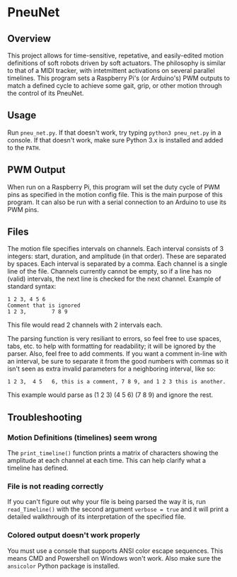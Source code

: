 # PneuNet

## Overview
This project allows for time-sensitive, repetative, and easily-edited motion definitions of soft robots driven by soft actuators. The philosophy is similar to that of a MIDI tracker, with intetmittent activations on several parallel timelines. This program sets a Raspberry Pi's (or Arduino's) PWM outputs to match a defined cycle to achieve some gait, grip, or other motion through the control of its PneuNet.

## Usage
Run `pneu_net.py`. If that doesn't work, try typing `python3 pneu_net.py` in a console. If that doesn't work, make sure Python 3.x is installed and added to the `PATH`.

## PWM Output
When run on a Raspberry Pi, this program will set the duty cycle of PWM pins as specified in the motion config file. This is the main purpose of this program. It can also be run with a serial connection to an Arduino to use its PWM pins.

## Files
The motion file specifies intervals on channels. Each interval consists of 3 integers: start, duration, and amplitude (in that order). These are separated by spaces. Each interval is separated by a comma. Each channel is a single line of the file. Channels currently cannot be empty, so if a line has no (valid) intervals, the next line is checked for the next channel. Example of standard syntax:

	1 2 3, 4 5 6
	Comment that is ignored
	1 2 3,        7 8 9

This file would read 2 channels with 2 intervals each.

The parsing function is very resiliant to errors, so feel free to use spaces, tabs, etc. to help with formatting for readability; it will be ignored by the parser. Also, feel free to add comments. If you want a comment in-line with an interval, be sure to separate it from the good numbers with commas so it isn't seen as extra invalid parameters for a neighboring interval, like so:

	1 2 3, 	4 5   6, this is a comment, 7 8 9, and 1 2 3 this is another.

This example would parse as (1 2 3) (4 5 6) (7 8 9) and ignore the rest.


## Troubleshooting
### Motion Definitions (timelines) seem wrong
The `print_timeline()` function prints a matrix of characters showing the amplitude at each channel at each time. This can help clarify what a timeline has defined.

### File is not reading correctly
If you can't figure out why your file is being parsed the way it is, run `read_Timeline()` with the second argument `verbose = true` and it will print a detailed walkthrough of its interpretation of the specified file.

### Colored output doesn't work properly
You must use a console that supports ANSI color escape sequences. This means CMD and Powershell on Windows won't work. Also make sure the `ansicolor` Python package is installed.
